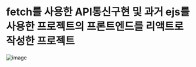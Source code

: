 # fetch를 사용한 API통신구현 및 과거 ejs를 사용한 프로젝트의 프론트엔드를 리액트로 작성한 프로젝트
![image](https://user-images.githubusercontent.com/83993373/150627724-6f4a999d-125c-4007-a3fa-5486cb5ae92f.png)

